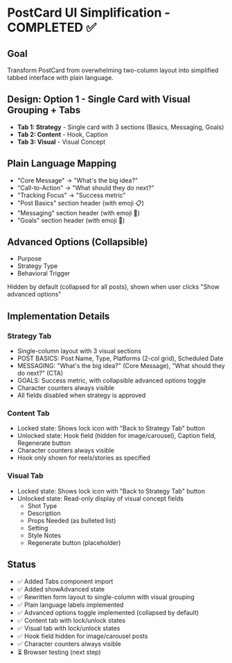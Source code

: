 # PostCard UI Simplification - COMPLETED ✅

## Goal
Transform PostCard from overwhelming two-column layout into simplified tabbed interface with plain language.

## Design: Option 1 - Single Card with Visual Grouping + Tabs
- **Tab 1: Strategy** - Single card with 3 sections (Basics, Messaging, Goals)
- **Tab 2: Content** - Hook, Caption
- **Tab 3: Visual** - Visual Concept

## Plain Language Mapping
- "Core Message" → "What's the big idea?"
- "Call-to-Action" → "What should they do next?"
- "Tracking Focus" → "Success metric"
- "Post Basics" section header (with emoji 📋)
- "Messaging" section header (with emoji 💬)
- "Goals" section header (with emoji 🎯)

## Advanced Options (Collapsible)
- Purpose
- Strategy Type
- Behavioral Trigger

Hidden by default (collapsed for all posts), shown when user clicks "Show advanced options"

## Implementation Details

### Strategy Tab
- Single-column layout with 3 visual sections
- POST BASICS: Post Name, Type, Platforms (2-col grid), Scheduled Date
- MESSAGING: "What's the big idea?" (Core Message), "What should they do next?" (CTA)
- GOALS: Success metric, with collapsible advanced options toggle
- Character counters always visible
- All fields disabled when strategy is approved

### Content Tab
- Locked state: Shows lock icon with "Back to Strategy Tab" button
- Unlocked state: Hook field (hidden for image/carousel), Caption field, Regenerate button
- Character counters always visible
- Hook only shown for reels/stories as specified

### Visual Tab
- Locked state: Shows lock icon with "Back to Strategy Tab" button
- Unlocked state: Read-only display of visual concept fields
  - Shot Type
  - Description
  - Props Needed (as bulleted list)
  - Setting
  - Style Notes
  - Regenerate button (placeholder)

## Status
- ✅ Added Tabs component import
- ✅ Added showAdvanced state
- ✅ Rewritten form layout to single-column with visual grouping
- ✅ Plain language labels implemented
- ✅ Advanced options toggle implemented (collapsed by default)
- ✅ Content tab with lock/unlock states
- ✅ Visual tab with lock/unlock states
- ✅ Hook field hidden for image/carousel posts
- ✅ Character counters always visible
- ⏳ Browser testing (next step)
